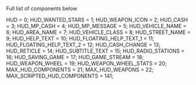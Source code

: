 Full list of components below

HUD = 0;
HUD_WANTED_STARS = 1;
HUD_WEAPON_ICON = 2;
HUD_CASH = 3;
HUD_MP_CASH = 4;
HUD_MP_MESSAGE = 5;
HUD_VEHICLE_NAME = 6;
HUD_AREA_NAME = 7;
HUD_VEHICLE_CLASS = 8;
HUD_STREET_NAME = 9;
HUD_HELP_TEXT = 10;
HUD_FLOATING_HELP_TEXT_1 = 11;
HUD_FLOATING_HELP_TEXT_2 = 12;
HUD_CASH_CHANGE = 13;
HUD_RETICLE = 14;
HUD_SUBTITLE_TEXT = 15;
HUD_RADIO_STATIONS = 16;
HUD_SAVING_GAME = 17;
HUD_GAME_STREAM = 18;
HUD_WEAPON_WHEEL = 19;
HUD_WEAPON_WHEEL_STATS = 20;
MAX_HUD_COMPONENTS = 21;
MAX_HUD_WEAPONS = 22;
MAX_SCRIPTED_HUD_COMPONENTS = 141;